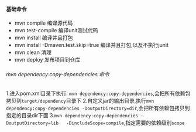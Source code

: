 #### 基础命令
* mvn compile 编译源代码
* mvn test-compile 编译unit测试代码
* mvn install 编译并且打包
* mvn install -Dmaven.test.skip=true 编译并且打包,以及不执行junit
* mvn clean 清理
* mvn deploy 发布项目到仓库

###### mvn dependency:copy-dependencies 命令 ########
1.进入pom.xml目录下执行: ```mvn dependency:copy-dependencies```,会把所有依赖包拷贝到`target/dependency`目录下
2.自定义jar的输出目录,执行```mvn dependency:copy-dependencies -DoutputDirectory=dir```,会把所有依赖包拷贝到指定的目录dir下面
3.```mvn dependency:copy-dependencies -DoutputDirectory=lib   -DincludeScope=compile```,指定需要的依赖级别`scope`

